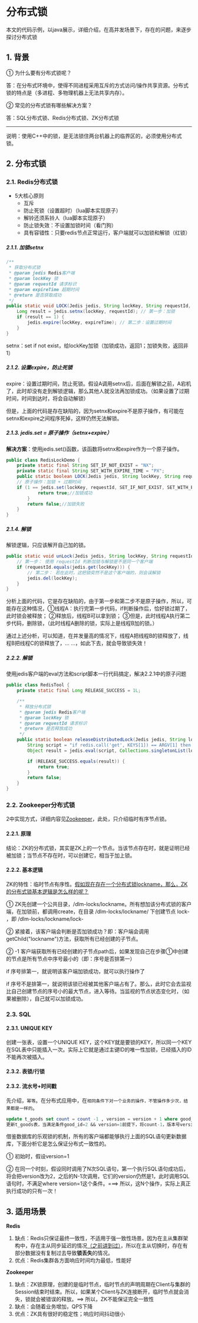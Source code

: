 # 分布式锁

本文的代码示例，以java展示，详细介绍，在高并发场景下，存在的问题，来逐步探讨分布式锁

## 1. 背景

① 为什么要有分布式锁呢？

答：在分布式环境中，使得不同进程采用互斥的方式访问/操作共享资源。分布式锁的特点是（多进程、多物理机器上无法共享内存）。

② 常见的分布式锁有哪些解决方案？

答：SQL分布式锁、Redis分布式锁、ZK分布式锁

---

说明：使用C++中的锁，是无法锁住两台机器上的临界区的，必须使用分布式锁。

## 2. 分布式锁

### 2.1. Redis分布式锁

- 5大核心原则
  - 互斥
  - 防止死锁（设置超时）（lua脚本实现原子）
  - 解铃还须系铃人（lua脚本实现原子）
  - 防止锁失效：不设置加锁时间（看门狗）
  - 具有容错性：只要redis节点正常运行，客户端就可以加锁和解锁（红锁）

##### 2.1.1. 加锁setnx

```java
/**
 * 获取分布式锁
 * @param jedis Redis客户端
 * @param lockKey 锁
 * @param requestId 请求标识
 * @param expireTime 超期时间
 * @return 是否获取成功
 */
public static void LOCK(Jedis jedis, String lockKey, String requestId, int expireTime) {
    Long result = jedis.setnx(lockKey, requestId); // 第一步：加锁
    if (result == 1) {
        jedis.expire(lockKey, expireTime); // 第二步：设置过期时间
    }
}
```

setnx：set if not exist，给lockKey加锁（加锁成功，返回1；加锁失败，返回非1）

##### 2.1.2. 设置expire，防止死锁

expire：设置过期时间，防止死锁。假设A调用setnx后，后面在解锁之前，A宕机了，此时却没有走到解锁逻辑，那么其他人就没法再加锁成功。（如果设置了过期时间，时间到达时，将会自动解锁）

但是，上面的代码是存在缺陷的，因为setnx和expire不是原子操作，有可能在setnx和expire之间程序死掉，这样仍然无法解锁。

##### 2.1.3. jedis.set = 原子操作（setnx+expire）

**解决方案**：使用jedis.set()函数，该函数将setnx和expire作为一个原子操作。

```java
public class RedisLockDemo {
    private static final String SET_IF_NOT_EXIST = "NX";
    private static final String SET_WITH_EXPIRE_TIME = "PX";
    public static boolean LOCK(Jedis jedis, String lockKey, String requestId, int expireTime) {
    // 原子操作：加锁 + 过期时间
    if (1 == jedis.set(lockKey, requestId, SET_IF_NOT_EXIST, SET_WITH_EXPIRE_TIME, expireTime)) {
            return true;//加锁成功
        }
        return false;//加锁失败
    }
}
```

##### 2.1.4. 解锁

解锁逻辑，只应该解开自己加的锁。

```java
public static void unLock(Jedis jedis, String lockKey, String requestId) {
    // 第一步： 使用 requestId 判断加锁与解锁是不是同一个客户端
    if (requestId.equals(jedis.get(lockKey))) {
        // 第二步： 若在此时，这把锁突然不是这个客户端的，则会误解锁
        jedis.del(lockKey);
    }
}
```

分析上面的代码，它是存在缺陷的，由于第一步和第二步不是原子操作，所以，可能存在这种情况，①线程A：执行完第一步代码，if判断操作后，恰好锁过期了，此时锁会被释放； ②释放后，线程B可以拿到锁； ③但是，此时线程A执行第二步代码，删除锁，（此时线程A删除的锁，实际上是线程B加的锁。）

通过上述分析，可以知道，在并发量高的情况下，线程A把线程B的锁释放了，线程B把线程C的锁释放了，... ...，如此下去，就会导致锁失效！

##### 2.2.2. 解锁

使用jedis客户端的eval方法和script脚本一行代码搞定，解决2.2.1中的原子问题

```java
public class RedisTool {
    private static final Long RELEASE_SUCCESS = 1L;

    /**
     * 释放分布式锁
     * @param jedis Redis客户端
     * @param lockKey 锁
     * @param requestId 请求标识
     * @return 是否释放成功
     */
    public static boolean releaseDistributedLock(Jedis jedis, String lockKey, String requestId) {
        String script = "if redis.call('get', KEYS[1]) == ARGV[1] then return redis.call('del', KEYS[1]) else return 0 end";
        Object result = jedis.eval(script, Collections.singletonList(lockKey), Collections.singletonList(requestId));

        if (RELEASE_SUCCESS.equals(result)) {
            return true;
        }
        return false;
    }
}
```

### 2.2. Zookeeper分布式锁

2中实现方式，详细内容见[Zookeeper](https://github.com/gEricy/knownledge/blob/master/B_Zookeeper/Zookeeper.md)，此处，只介绍临时有序节点锁。

#### 2.2.1. 原理

结论：ZK的分布式锁，其实是ZK上的一个节点。当该节点存在时，就是证明已经被加锁；当节点不存在时，可以创建它，相当于加上锁。

#### 2.2.2. 基本逻辑

ZK的特性：临时节点有序性。<u>假如现在存在一个分布式锁lockname，那么，ZK的分布式锁基本逻辑是怎么样的呢？</u>

① ZK先创建一个公共目录，/dlm-locks/lockname。所有想加该分布式锁的客户端，在加锁前，都调用create，在目录 /dlm-locks/lockname/ 下创建节点 lock- ，即 /dlm-locks/lockname/lock-

② 紧接着，该客户端会判断是否加锁成功？即：客户端会调用getChild("lockname")方法，获取所有已经创建的子节点。

② -1 客户端获取所有已经创建的子节点path后，如果发现自己在步骤①中创建的节点是所有节点中序号最小的（即：序号是否排第一）

if 序号排第一，就说明该客户端加锁成功，就可以执行操作了

if 序号不是排第一，就说明该锁已经被其他客户端占有了。那么，此时它会去监视比自己创建节点的序号小的最大节点，进入等待。当监视的节点状态变化时，（如果被删除），自己就可以加锁成功。

### 2.3. SQL

#### 2.3.1. UNIQUE KEY

创建一张表，设置一个UNIQUE KEY，这个KEY就是要锁的KEY，所以同一个KEY在SQL表中只能插入一次。实际上它就是通过主键ID的唯一性加锁，已经插入的ID不能再次被插入。

#### 2.3.2. 表锁/行锁

#### 2.3.2. 流水号+时间戳

先介绍，`幂等`。在分布式应用中，在`相同条件下对一个业务的操作，不管操作多少次，结果都是一样的`。

```sql
update t_goods set count = count -1 , version = version + 1 where good_id=2 and version = 1
更新t_goods表，当满足条件good_id=2 && version=1前提下，将count-1，版本号version+1
```

借鉴数据库的乐观锁的机制，所有的客户端都能够执行上面的SQL语句更新数据库，下面分析它是怎么保证分布式一致性的。

① 初始时，假设version=1

② 在同一个时刻，假设同时调用了N次SQL语句，第一个执行SQL语句成功后，将会把version改为2，之后的N-1次调用，它们的version仍然是1，此时调用SQL语句时，不满足where version=1这个条件。===> 所以，这N个操作，实际上真正执行成功的只有一次！

## 3. 适用场景

**Redis**

1. 缺点：Redis只保证最终一致性，不适用于强一致性场景。因为在主从集群架构中，存在主从同步延迟的情况<u>（之前讲到过）</u>，所以在主从切换时，存在有部分数据没有复制过去导致**锁丢失**的情况。
2. 优点：Redis集群各方面响应时间均为最低，性能好

**Zookeeper**

1. 缺点：ZK锁原理，创建的是临时节点，临时节点的声明周期在Client与集群的Session结束时结束。所以，如果某个Client与ZK连接断开，临时节点就会消失，锁就会被错误的释放。==> 所以，ZK不能保证完全一致性
2. 缺点：会随着业务增加，QPS下降
3. 优点：ZK具有很好的稳定性；响应时间抖动很小
